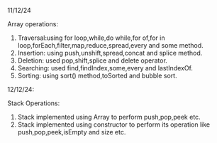 11/12/24

Array operations:
1. Traversal:using for loop,while,do while,for of,for in loop,forEach,filter,map,reduce,spread,every and some method.
2. Insertion: using push,unshift,spread,concat and splice method.
3. Deletion: used pop,shift,splice and delete operator.
4. Searching: used find,findIndex,some,every and lastIndexOf.
5. Sorting: using sort() method,toSorted and bubble sort.

12/12/24:

Stack Operations:
1. Stack implemented using Array to perform push,pop,peek etc.
2. Stack implemented using constructor to perform its operation like push,pop,peek,isEmpty and size etc.